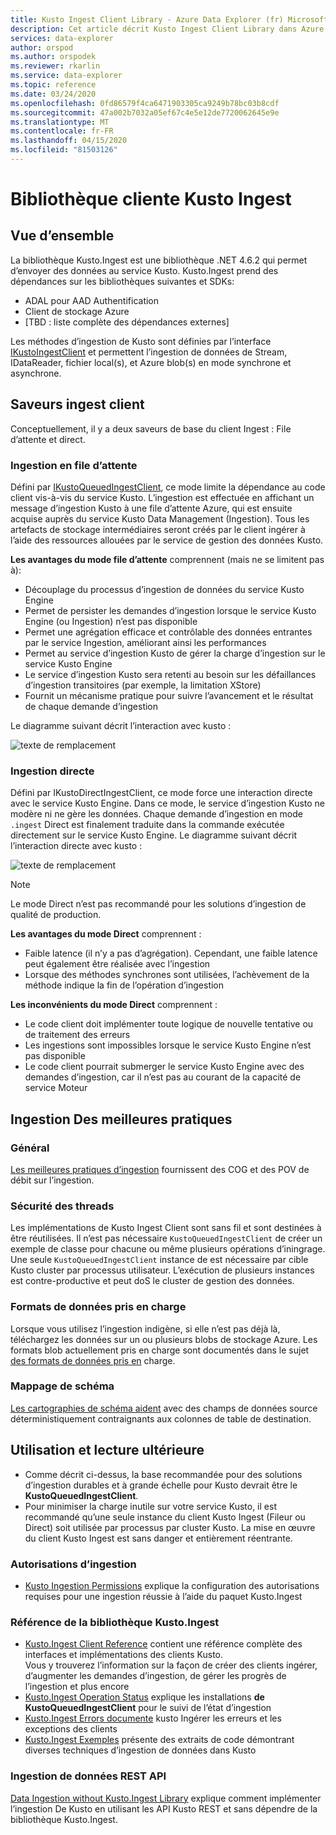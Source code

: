 ```yaml
---
title: Kusto Ingest Client Library - Azure Data Explorer (fr) Microsoft Docs
description: Cet article décrit Kusto Ingest Client Library dans Azure Data Explorer.
services: data-explorer
author: orspod
ms.author: orspodek
ms.reviewer: rkarlin
ms.service: data-explorer
ms.topic: reference
ms.date: 03/24/2020
ms.openlocfilehash: 0fd86579f4ca6471903305ca9249b78bc03b8cdf
ms.sourcegitcommit: 47a002b7032a05ef67c4e5e12de7720062645e9e
ms.translationtype: MT
ms.contentlocale: fr-FR
ms.lasthandoff: 04/15/2020
ms.locfileid: "81503126"
---
```

# <a name="kusto-ingest-client-library"></a>Bibliothèque cliente Kusto Ingest

## <a name="overview"></a>Vue d’ensemble
La bibliothèque Kusto.Ingest est une bibliothèque .NET 4.6.2 qui permet d’envoyer des données au service Kusto.
Kusto.Ingest prend des dépendances sur les bibliothèques suivantes et SDKs:

* ADAL pour AAD Authentification
* Client de stockage Azure
* [TBD : liste complète des dépendances externes]

Les méthodes d’ingestion de Kusto sont définies par l’interface [IKustoIngestClient](kusto-ingest-client-reference.md#interface-ikustoingestclient) et permettent l’ingestion de données de Stream, IDataReader, fichier local(s), et Azure blob(s) en mode synchrone et asynchrone.

## <a name="ingest-client-flavors"></a>Saveurs ingest client
Conceptuellement, il y a deux saveurs de base du client Ingest : File d’attente et direct.

### <a name="queued-ingestion"></a>Ingestion en file d’attente
Défini par [IKustoQueuedIngestClient](kusto-ingest-client-reference.md#interface-ikustoqueuedingestclient), ce mode limite la dépendance au code client vis-à-vis du service Kusto. L’ingestion est effectuée en affichant un message d’ingestion Kusto à une file d’attente Azure, qui est ensuite acquise auprès du service Kusto Data Management (Ingestion). Tous les artefacts de stockage intermédiaires seront créés par le client ingérer à l’aide des ressources allouées par le service de gestion des données Kusto.

**Les avantages du mode file d’attente** comprennent (mais ne se limitent pas à):

* Découplage du processus d’ingestion de données du service Kusto Engine
* Permet de persister les demandes d’ingestion lorsque le service Kusto Engine (ou Ingestion) n’est pas disponible
* Permet une agrégation efficace et contrôlable des données entrantes par le service Ingestion, améliorant ainsi les performances
* Permet au service d’ingestion Kusto de gérer la charge d’ingestion sur le service Kusto Engine
* Le service d’ingestion Kusto sera retenti au besoin sur les défaillances d’ingestion transitoires (par exemple, la limitation XStore)
* Fournit un mécanisme pratique pour suivre l’avancement et le résultat de chaque demande d’ingestion

Le diagramme suivant décrit l’interaction avec kusto :

![texte de remplacement](../images/queued-ingest.jpg "file d’attente-ingest")

### <a name="direct-ingestion"></a>Ingestion directe
Défini par IKustoDirectIngestClient, ce mode force une interaction directe avec le service Kusto Engine. Dans ce mode, le service d’ingestion Kusto ne modère ni ne gère les données. Chaque demande d’ingestion en mode `.ingest` Direct est finalement traduite dans la commande exécutée directement sur le service Kusto Engine.
Le diagramme suivant décrit l’interaction directe avec kusto :

![texte de remplacement](../images/direct-ingest.jpg "direct-ingest")

> [!NOTE]
> Le mode Direct n’est pas recommandé pour les solutions d’ingestion de qualité de production.

**Les avantages du mode Direct** comprennent :

* Faible latence (il n’y a pas d’agrégation). Cependant, une faible latence peut également être réalisée avec l’ingestion
* Lorsque des méthodes synchrones sont utilisées, l’achèvement de la méthode indique la fin de l’opération d’ingestion

**Les inconvénients du mode Direct** comprennent :

* Le code client doit implémenter toute logique de nouvelle tentative ou de traitement des erreurs
* Les ingestions sont impossibles lorsque le service Kusto Engine n’est pas disponible
* Le code client pourrait submerger le service Kusto Engine avec des demandes d’ingestion, car il n’est pas au courant de la capacité de service Moteur

## <a name="ingestion-best-practices"></a>Ingestion Des meilleures pratiques

### <a name="general"></a>Général
[Les meilleures pratiques d’ingestion](kusto-ingest-best-practices.md) fournissent des COG et des POV de débit sur l’ingestion.

### <a name="thread-safety"></a>Sécurité des threads
Les implémentations de Kusto Ingest Client sont sans fil et sont destinées à être réutilisées. Il n’est pas nécessaire `KustoQueuedIngestClient` de créer un exemple de classe pour chacune ou même plusieurs opérations d’iningrage. Une seule `KustoQueuedIngestClient` instance de est nécessaire par cible Kusto cluster par processus utilisateur. L’exécution de plusieurs instances est contre-productive et peut doS le cluster de gestion des données.

### <a name="supported-data-formats"></a>Formats de données pris en charge
Lorsque vous utilisez l’ingestion indigène, si elle n’est pas déjà là, téléchargez les données sur un ou plusieurs blobs de stockage Azure. Les formats blob actuellement pris en charge sont documentés dans le sujet [des formats de données pris en](https://docs.microsoft.com/azure/data-explorer/ingestion-supported-formats) charge.

### <a name="schema-mapping"></a>Mappage de schéma
[Les cartographies de schéma aident](../../management/mappings.md) avec des champs de données source déterministiquement contraignants aux colonnes de table de destination.

## <a name="usage-and-further-reading"></a>Utilisation et lecture ultérieure

* Comme décrit ci-dessus, la base recommandée pour des solutions d’ingestion durables et à grande échelle pour Kusto devrait être le **KustoQueuedIngestClient**.
* Pour minimiser la charge inutile sur votre service Kusto, il est recommandé qu’une seule instance du client Kusto Ingest (Fileur ou Direct) soit utilisée par processus par cluster Kusto. La mise en œuvre du client Kusto Ingest est sans danger et entièrement réentrante.

### <a name="ingestion-permissions"></a>Autorisations d’ingestion
* [Kusto Ingestion Permissions](kusto-ingest-client-permissions.md) explique la configuration des autorisations requises pour une ingestion réussie à l’aide du paquet Kusto.Ingest

### <a name="kustoingest-library-reference"></a>Référence de la bibliothèque Kusto.Ingest
* [Kusto.Ingest Client Reference](kusto-ingest-client-reference.md) contient une référence complète des interfaces et implémentations des clients Kusto.<BR>Vous y trouverez l’information sur la façon de créer des clients ingérer, d’augmenter les demandes d’ingestion, de gérer les progrès de l’ingestion et plus encore
* [Kusto.Ingest Operation Status](kusto-ingest-client-status.md) explique les installations **de KustoQueuedIngestClient** pour le suivi de l’état d’ingestion
* [Kusto.Ingest Errors documente](kusto-ingest-client-errors.md) kusto Ingérer les erreurs et les exceptions des clients
* [Kusto.Ingest Exemples](kusto-ingest-client-examples.md) présente des extraits de code démontrant diverses techniques d’ingestion de données dans Kusto

### <a name="data-ingestion-rest-apis"></a>Ingestion de données REST API
[Data Ingestion without Kusto.Ingest Library](kusto-ingest-client-rest.md) explique comment implémenter l’ingestion De Kusto en utilisant les API Kusto REST et sans dépendre de la bibliothèque Kusto.Ingest.


